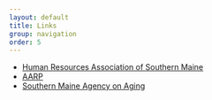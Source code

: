 ```yaml
---
layout: default
title: Links
group: navigation
order: 5
---
```


* [Human Resources Association of Southern Maine](https://www.shrm.org/)
* [AARP](https://www.aarp.org/)
* [Southern Maine Agency on Aging](https://www.smaaa.org/)
<!-- * [South Portland Buy Local]() -->
<!-- * [Women, Work and Community]() -->
